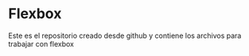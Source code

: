 # Flexbox
Este es el repositorio creado desde github y contiene los archivos para trabajar con flexbox
